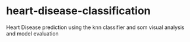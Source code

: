 # heart-disease-classification
Heart Disease prediction using the knn classifier 
and som visual analysis and model evaluation
